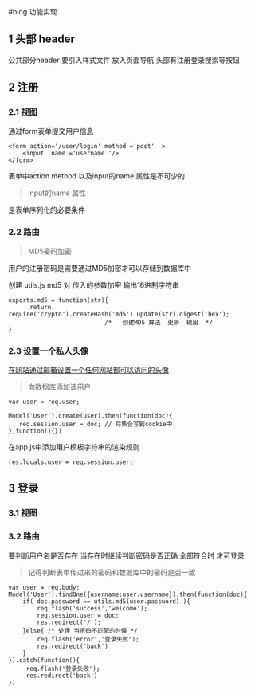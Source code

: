 #blog 功能实现

## 1 头部 header

公共部分header 要引入样式文件 放入页面导航
头部有注册登录搜索等按钮



## 2 注册

### 2.1 视图

通过form表单提交用户信息

```
<form action='/user/login' method ='post'  >
    <input  name ='username '/>
</form>
```
表单中action method 以及input的name 属性是不可少的

> input的name 属性

是表单序列化的必要条件


### 2.2 路由

> MD5密码加密

用户的注册密码是需要通过MD5加密才可以存储到数据库中

创建 utils.js
md5 对 传入的参数加密  输出16进制字符串

```
exports.md5 = function(str){
      return require('crypto').createHash('md5').update(str).digest('hex');
                           /*   创建MD5 算法  更新  输出  */
}

```

### 2.3 设置一个私人头像

[在网站通过邮箱设置一个任何网站都可以访问的头像](https://en.gravatar.com/emails/)




> 向数据库添加该用户

```
var user = req.user;

Model('User').create(user).then(function(doc){
   req.session.user = doc; // 将集合写到cookie中
},function(){})

```
在app.js中添加用户模板字符串的渲染规则

```
res.locals.user = req.session.user;
```




## 3 登录

### 3.1 视图



### 3.2 路由

要判断用户名是否存在 当存在时继续判断密码是否正确 全部符合时 才可登录

> 记得判断表单传过来的密码和数据库中的密码是否一致

```
var user = req.body;
Model('User').findOne({username:user.username}).then(function(doc){
    if( doc.password == utils.md5(user.password) ){
        req.flash('success','welcome');
        req.session.user = doc;
        res.redirect('/');
    }else{ /* 处理 当密码不匹配的时候 */
        req.flash('error','登录失败');
        res.redirect('back')
    }
}).catch(function(){
     req.flash('登录失败');
     res.redirect('back')
})


```











